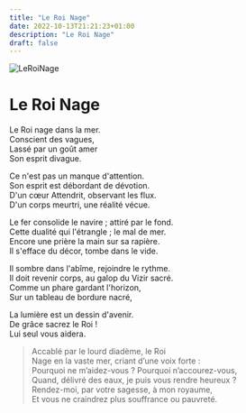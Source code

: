 ```yaml
---
title: "Le Roi Nage"
date: 2022-10-13T21:21:23+01:00
description: "Le Roi Nage"
draft: false
---
```


![LeRoiNage](https://i.ibb.co/xLYcKdw/Maier-BNF-Gravure-Atalante-Fugitive-31-moy.jpg "Le Roi Nage")

# Le Roi Nage

Le Roi nage dans la mer.  
Conscient des vagues,  
Lassé par un goût amer  
Son esprit divague.  
  
Ce n'est pas un manque d'attention.  
Son esprit est débordant de dévotion.  
D'un cœur Attendrit, observant les flux.  
D'un corps meurtri, une réalité vécue.  
  
Le fer consolide le navire ; attiré par le fond.  
Cette dualité qui l'étrangle ; le mal de mer.  
Encore une prière la main sur sa rapière.  
Il s'efface du décor, tombe dans le vide.  
  
Il sombre dans l'abîme, rejoindre le rythme.  
Il doit revenir corps, au galop du Vizir sacré.  
Comme un phare gardant l'horizon,  
Sur un tableau de bordure nacré,  
  
La lumière est un dessin d'avenir.  
De grâce sacrez le Roi !  
Lui seul vous aidera.  

>Accablé par le lourd diadème, le Roi  
>Nage en la vaste mer, criant d’une voix forte :  
>Pourquoi ne m’aidez-vous ? Pourquoi n’accourez-vous,  
>Quand, délivré des eaux, je puis vous rendre heureux ?  
>Rendez-moi, par votre sagesse, à mon royaume,  
>Et vous ne craindrez plus souffrance ou pauvreté.  
